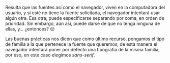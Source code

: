 Resulta que las fuentes así como el navegador, viven en la computadora del usuario, y si esté no tiene la fuente solicitada, el navegador intentará usar algún otra. Esa otra, puede especificarse separando por coma, en orden de prioridad. Sin embargo, aún así, puede darse de que no tenga ninguna de ellas, y… ¿entonces? :confused:

Las buenas prácticas nos dicen que como último recurso, pongamos el tipo de familia a la que pertenece la fuente que queremos, de esta manera el navegador intentará poner por defecto una tipografía de la misma familia, por eso, en este caso elegimos _sans-serif_.
